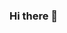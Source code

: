### Hi there 👋

<!--
**ksmanasa94/ksmanasa94** is a ✨ _special_ ✨ repository because its `README.md` (this file) appears on your GitHub profile.

Hello There,

We have imported Pandas,matplotlib.pyplot and Numpy libraries 
Imported the dataset using pandas.
As a part of assignment, we created a function named **channel()** to display the first 1000 rows and copy them to a new data frame named **df_filtered**.
Exported the filtered rows to a .csv file named **Filtered_Data.csv**.

Created a function named **Distribution()** for plotting a distribution plot for the filtered rows using matplotlib.
